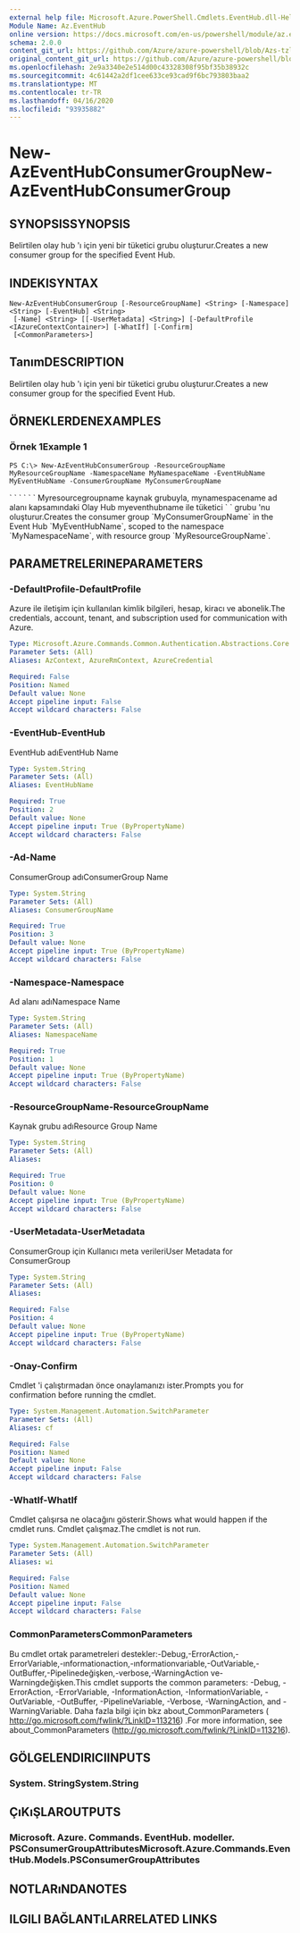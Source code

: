 ```yaml
---
external help file: Microsoft.Azure.PowerShell.Cmdlets.EventHub.dll-Help.xml
Module Name: Az.EventHub
online version: https://docs.microsoft.com/en-us/powershell/module/az.eventhub/new-azeventhubconsumergroup
schema: 2.0.0
content_git_url: https://github.com/Azure/azure-powershell/blob/Azs-tzl/src/EventHub/EventHub/help/New-AzEventHubConsumerGroup.md
original_content_git_url: https://github.com/Azure/azure-powershell/blob/Azs-tzl/src/EventHub/EventHub/help/New-AzEventHubConsumerGroup.md
ms.openlocfilehash: 2e9a3340e2e514d00c43328308f95bf35b38932c
ms.sourcegitcommit: 4c61442a2df1cee633ce93cad9f6bc793803baa2
ms.translationtype: MT
ms.contentlocale: tr-TR
ms.lasthandoff: 04/16/2020
ms.locfileid: "93935882"
---
```

# <span data-ttu-id="fa2cc-101">New-AzEventHubConsumerGroup</span><span class="sxs-lookup"><span data-stu-id="fa2cc-101">New-AzEventHubConsumerGroup</span></span>

## <span data-ttu-id="fa2cc-102">SYNOPSIS</span><span class="sxs-lookup"><span data-stu-id="fa2cc-102">SYNOPSIS</span></span>
<span data-ttu-id="fa2cc-103">Belirtilen olay hub 'ı için yeni bir tüketici grubu oluşturur.</span><span class="sxs-lookup"><span data-stu-id="fa2cc-103">Creates a new consumer group for the specified Event Hub.</span></span>

## <span data-ttu-id="fa2cc-104">INDEKI</span><span class="sxs-lookup"><span data-stu-id="fa2cc-104">SYNTAX</span></span>

```
New-AzEventHubConsumerGroup [-ResourceGroupName] <String> [-Namespace] <String> [-EventHub] <String>
 [-Name] <String> [[-UserMetadata] <String>] [-DefaultProfile <IAzureContextContainer>] [-WhatIf] [-Confirm]
 [<CommonParameters>]
```

## <span data-ttu-id="fa2cc-105">Tanım</span><span class="sxs-lookup"><span data-stu-id="fa2cc-105">DESCRIPTION</span></span>
<span data-ttu-id="fa2cc-106">Belirtilen olay hub 'ı için yeni bir tüketici grubu oluşturur.</span><span class="sxs-lookup"><span data-stu-id="fa2cc-106">Creates a new consumer group for the specified Event Hub.</span></span>

## <span data-ttu-id="fa2cc-107">ÖRNEKLERDEN</span><span class="sxs-lookup"><span data-stu-id="fa2cc-107">EXAMPLES</span></span>

### <span data-ttu-id="fa2cc-108">Örnek 1</span><span class="sxs-lookup"><span data-stu-id="fa2cc-108">Example 1</span></span>
```
PS C:\> New-AzEventHubConsumerGroup -ResourceGroupName MyResourceGroupName -NamespaceName MyNamespaceName -EventHubName MyEventHubName -ConsumerGroupName MyConsumerGroupName
```

<span data-ttu-id="fa2cc-109">\` \` \` \` \` \` Myresourcegroupname kaynak grubuyla, mynamespacename ad alanı kapsamındaki Olay Hub myeventhubname ile tüketici \` \` grubu 'nu oluşturur.</span><span class="sxs-lookup"><span data-stu-id="fa2cc-109">Creates the consumer group \`MyConsumerGroupName\` in the Event Hub \`MyEventHubName\`, scoped to the namespace \`MyNamespaceName\`, with resource group \`MyResourceGroupName\`.</span></span>

## <span data-ttu-id="fa2cc-110">PARAMETRELERINE</span><span class="sxs-lookup"><span data-stu-id="fa2cc-110">PARAMETERS</span></span>

### <span data-ttu-id="fa2cc-111">-DefaultProfile</span><span class="sxs-lookup"><span data-stu-id="fa2cc-111">-DefaultProfile</span></span>
<span data-ttu-id="fa2cc-112">Azure ile iletişim için kullanılan kimlik bilgileri, hesap, kiracı ve abonelik.</span><span class="sxs-lookup"><span data-stu-id="fa2cc-112">The credentials, account, tenant, and subscription used for communication with Azure.</span></span>

```yaml
Type: Microsoft.Azure.Commands.Common.Authentication.Abstractions.Core.IAzureContextContainer
Parameter Sets: (All)
Aliases: AzContext, AzureRmContext, AzureCredential

Required: False
Position: Named
Default value: None
Accept pipeline input: False
Accept wildcard characters: False
```

### <span data-ttu-id="fa2cc-113">-EventHub</span><span class="sxs-lookup"><span data-stu-id="fa2cc-113">-EventHub</span></span>
<span data-ttu-id="fa2cc-114">EventHub adı</span><span class="sxs-lookup"><span data-stu-id="fa2cc-114">EventHub Name</span></span>

```yaml
Type: System.String
Parameter Sets: (All)
Aliases: EventHubName

Required: True
Position: 2
Default value: None
Accept pipeline input: True (ByPropertyName)
Accept wildcard characters: False
```

### <span data-ttu-id="fa2cc-115">-Ad</span><span class="sxs-lookup"><span data-stu-id="fa2cc-115">-Name</span></span>
<span data-ttu-id="fa2cc-116">ConsumerGroup adı</span><span class="sxs-lookup"><span data-stu-id="fa2cc-116">ConsumerGroup Name</span></span>

```yaml
Type: System.String
Parameter Sets: (All)
Aliases: ConsumerGroupName

Required: True
Position: 3
Default value: None
Accept pipeline input: True (ByPropertyName)
Accept wildcard characters: False
```

### <span data-ttu-id="fa2cc-117">-Namespace</span><span class="sxs-lookup"><span data-stu-id="fa2cc-117">-Namespace</span></span>
<span data-ttu-id="fa2cc-118">Ad alanı adı</span><span class="sxs-lookup"><span data-stu-id="fa2cc-118">Namespace Name</span></span>

```yaml
Type: System.String
Parameter Sets: (All)
Aliases: NamespaceName

Required: True
Position: 1
Default value: None
Accept pipeline input: True (ByPropertyName)
Accept wildcard characters: False
```

### <span data-ttu-id="fa2cc-119">-ResourceGroupName</span><span class="sxs-lookup"><span data-stu-id="fa2cc-119">-ResourceGroupName</span></span>
<span data-ttu-id="fa2cc-120">Kaynak grubu adı</span><span class="sxs-lookup"><span data-stu-id="fa2cc-120">Resource Group Name</span></span>

```yaml
Type: System.String
Parameter Sets: (All)
Aliases:

Required: True
Position: 0
Default value: None
Accept pipeline input: True (ByPropertyName)
Accept wildcard characters: False
```

### <span data-ttu-id="fa2cc-121">-UserMetadata</span><span class="sxs-lookup"><span data-stu-id="fa2cc-121">-UserMetadata</span></span>
<span data-ttu-id="fa2cc-122">ConsumerGroup için Kullanıcı meta verileri</span><span class="sxs-lookup"><span data-stu-id="fa2cc-122">User Metadata for ConsumerGroup</span></span>

```yaml
Type: System.String
Parameter Sets: (All)
Aliases:

Required: False
Position: 4
Default value: None
Accept pipeline input: True (ByPropertyName)
Accept wildcard characters: False
```

### <span data-ttu-id="fa2cc-123">-Onay</span><span class="sxs-lookup"><span data-stu-id="fa2cc-123">-Confirm</span></span>
<span data-ttu-id="fa2cc-124">Cmdlet 'i çalıştırmadan önce onaylamanızı ister.</span><span class="sxs-lookup"><span data-stu-id="fa2cc-124">Prompts you for confirmation before running the cmdlet.</span></span>

```yaml
Type: System.Management.Automation.SwitchParameter
Parameter Sets: (All)
Aliases: cf

Required: False
Position: Named
Default value: None
Accept pipeline input: False
Accept wildcard characters: False
```

### <span data-ttu-id="fa2cc-125">-WhatIf</span><span class="sxs-lookup"><span data-stu-id="fa2cc-125">-WhatIf</span></span>
<span data-ttu-id="fa2cc-126">Cmdlet çalışırsa ne olacağını gösterir.</span><span class="sxs-lookup"><span data-stu-id="fa2cc-126">Shows what would happen if the cmdlet runs.</span></span>
<span data-ttu-id="fa2cc-127">Cmdlet çalışmaz.</span><span class="sxs-lookup"><span data-stu-id="fa2cc-127">The cmdlet is not run.</span></span>

```yaml
Type: System.Management.Automation.SwitchParameter
Parameter Sets: (All)
Aliases: wi

Required: False
Position: Named
Default value: None
Accept pipeline input: False
Accept wildcard characters: False
```

### <span data-ttu-id="fa2cc-128">CommonParameters</span><span class="sxs-lookup"><span data-stu-id="fa2cc-128">CommonParameters</span></span>
<span data-ttu-id="fa2cc-129">Bu cmdlet ortak parametreleri destekler:-Debug,-ErrorAction,-ErrorVariable,-ınformationaction,-ınformationvariable,-OutVariable,-OutBuffer,-Pipelinedeğişken,-verbose,-WarningAction ve-Warningdeğişken.</span><span class="sxs-lookup"><span data-stu-id="fa2cc-129">This cmdlet supports the common parameters: -Debug, -ErrorAction, -ErrorVariable, -InformationAction, -InformationVariable, -OutVariable, -OutBuffer, -PipelineVariable, -Verbose, -WarningAction, and -WarningVariable.</span></span> <span data-ttu-id="fa2cc-130">Daha fazla bilgi için bkz about_CommonParameters ( http://go.microsoft.com/fwlink/?LinkID=113216) .</span><span class="sxs-lookup"><span data-stu-id="fa2cc-130">For more information, see about_CommonParameters (http://go.microsoft.com/fwlink/?LinkID=113216).</span></span>

## <span data-ttu-id="fa2cc-131">GÖLGELENDIRICI</span><span class="sxs-lookup"><span data-stu-id="fa2cc-131">INPUTS</span></span>

### <span data-ttu-id="fa2cc-132">System. String</span><span class="sxs-lookup"><span data-stu-id="fa2cc-132">System.String</span></span>

## <span data-ttu-id="fa2cc-133">ÇıKıŞLAR</span><span class="sxs-lookup"><span data-stu-id="fa2cc-133">OUTPUTS</span></span>

### <span data-ttu-id="fa2cc-134">Microsoft. Azure. Commands. EventHub. modeller. PSConsumerGroupAttributes</span><span class="sxs-lookup"><span data-stu-id="fa2cc-134">Microsoft.Azure.Commands.EventHub.Models.PSConsumerGroupAttributes</span></span>

## <span data-ttu-id="fa2cc-135">NOTLARıNDA</span><span class="sxs-lookup"><span data-stu-id="fa2cc-135">NOTES</span></span>

## <span data-ttu-id="fa2cc-136">ILGILI BAĞLANTıLAR</span><span class="sxs-lookup"><span data-stu-id="fa2cc-136">RELATED LINKS</span></span>
